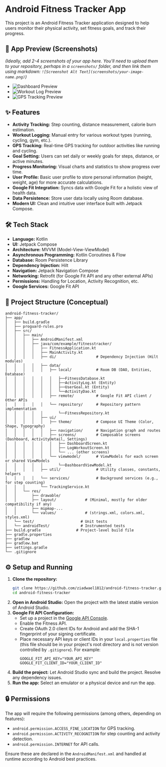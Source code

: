 # Android Fitness Tracker App

This project is an Android Fitness Tracker application designed to help users monitor their physical activity, set fitness goals, and track their progress.

## 📸 App Preview (Screenshots)

*(Ideally, add 2-4 screenshots of your app here. You'll need to upload them to your repository, perhaps in a `screenshots/` folder, and then link them using markdown: `![Screenshot Alt Text](screenshots/your-image-name.png)`)*

*   ![Dashboard Preview](screenshots/dashboard.png) <!-- Example, replace with your actual image -->
*   ![Workout Log Preview](screenshots/workout_log.png) <!-- Example, replace with your actual image -->
*   ![GPS Tracking Preview](screenshots/gps_tracking.png) <!-- Example, replace with your actual image -->

## ✨ Features

- **Activity Tracking:** Step counting, distance measurement, calorie burn estimation.
- **Workout Logging:** Manual entry for various workout types (running, cycling, gym, etc.).
- **GPS Tracking:** Real-time GPS tracking for outdoor activities like running and cycling.
- **Goal Setting:** Users can set daily or weekly goals for steps, distance, or active minutes.
- **Progress Monitoring:** Visual charts and statistics to show progress over time.
- **User Profile:** Basic user profile to store personal information (height, weight, age) for more accurate calculations.
- **Google Fit Integration:** Syncs data with Google Fit for a holistic view of health data.
- **Data Persistence:** Store user data locally using Room database.
- **Modern UI:** Clean and intuitive user interface built with Jetpack Compose.

## 🛠️ Tech Stack

- **Language:** Kotlin
- **UI:** Jetpack Compose
- **Architecture:** MVVM (Model-View-ViewModel)
- **Asynchronous Programming:** Kotlin Coroutines & Flow
- **Database:** Room Persistence Library
- **Dependency Injection:** Hilt
- **Navigation:** Jetpack Navigation Compose
- **Networking:** Retrofit (for Google Fit API and any other external APIs)
- **Permissions:** Handling for Location, Activity Recognition, etc.
- **Google Services:** Google Fit API

## 📂 Project Structure (Conceptual)

```
android-fitness-tracker/
├── app/
│   ├── build.gradle
│   ├── proguard-rules.pro
│   ├── src/
│   │   ├── main/
│   │   │   ├── AndroidManifest.xml
│   │   │   ├── java/com/example/fitnesstracker/
│   │   │   │   ├── FitnessApplication.kt
│   │   │   │   ├── MainActivity.kt
│   │   │   │   ├── di/                  # Dependency Injection (Hilt modules)
│   │   │   │   ├── data/
│   │   │   │   │   ├── local/           # Room DB (DAO, Entities, Database)
│   │   │   │   │   │   ├──FitnessDatabase.kt
│   │   │   │   │   │   ├──ActivityLog.kt (Entity)
│   │   │   │   │   │   ├──UserGoal.kt (Entity)
│   │   │   │   │   │   └──ActivityDao.kt
│   │   │   │   │   ├── remote/          # Google Fit API client / Other APIs
│   │   │   │   │   └── repository/      # Repository pattern implementation
│   │   │   │   │       └──FitnessRepository.kt
│   │   │   │   ├── ui/
│   │   │   │   │   ├── theme/           # Compose UI Theme (Color, Shape, Typography)
│   │   │   │   │   ├── navigation/      # Navigation graph and routes
│   │   │   │   │   ├── screens/         # Composable screens (Dashboard, ActivityDetail, Settings)
│   │   │   │   │   │   ├── DashboardScreen.kt
│   │   │   │   │   │   ├── LogWorkoutScreen.kt
│   │   │   │   │   │   └── ... (other screens)
│   │   │   │   │   └── viewmodel/       # ViewModels for each screen or shared ViewModels
│   │   │   │   │       └──DashboardViewModel.kt
│   │   │   │   ├── util/                # Utility classes, constants, helpers
│   │   │   │   └── services/            # Background services (e.g., for step counting)
│   │   │       └── TrackingService.kt
│   │   └── res/
│   │       ├── drawable/
│   │       ├── layout/             # (Minimal, mostly for older compatibility if any)
│   │       ├── mipmap-...
│   │       └── values/             # (strings.xml, colors.xml, styles.xml)
│   └── test/                     # Unit tests
│   └── androidTest/              # Instrumented tests
├── build.gradle                # Project-level build file
├── gradle.properties
├── gradlew
├── gradlew.bat
├── settings.gradle
└── .gitignore
```

## ⚙️ Setup and Running

1.  **Clone the repository:**
    ```bash
    git clone https://github.com/ziadwael1812/android-fitness-tracker.git
    cd android-fitness-tracker
    ```
2.  **Open in Android Studio:** Open the project with the latest stable version of Android Studio.
3.  **Google Fit API Configuration:**
    *   Set up a project in the [Google API Console](https://console.developers.google.com/).
    *   Enable the Fitness API.
    *   Create OAuth 2.0 client IDs for Android and add the SHA-1 fingerprint of your signing certificate.
    *   Place necessary API keys or client IDs in your `local.properties` file (this file should be in your project's root directory and is not version controlled by `.gitignore`). For example:
        ```properties
        GOOGLE_FIT_API_KEY="YOUR_API_KEY"
        GOOGLE_FIT_CLIENT_ID="YOUR_CLIENT_ID"
        ```
4.  **Build the project:** Let Android Studio sync and build the project. Resolve any dependency issues.
5.  **Run the app:** Select an emulator or a physical device and run the app.

## 🔒 Permissions

The app will require the following permissions (among others, depending on features):
- `android.permission.ACCESS_FINE_LOCATION` for GPS tracking.
- `android.permission.ACTIVITY_RECOGNITION` for step counting and activity detection.
- `android.permission.INTERNET` for API calls.

Ensure these are declared in the `AndroidManifest.xml` and handled at runtime according to Android best practices.
